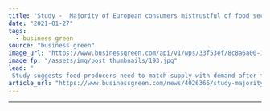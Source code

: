 ```yaml
---
title: "Study -  Majority of European consumers mistrustful of food sector sustainability claims"
date: "2021-01-27"
tags: 
  - business green
source: "business green"
image_url: "https://www.businessgreen.com/api/v1/wps/33f53ef/8c8a6a00-1953-48ba-aa03-19ccf7c1189c/4/gemma-stpjHJGqZyw-unsplash-185x114.jpg"
image_fp: "/assets/img/post_thumbnails/193.jpg"
lead: "
 Study suggests food producers need to match supply with demand after findings reveal Europeans want environmentally responsible products, but don’t trust that food companies sustainability claims ..."
article_url: "https://www.businessgreen.com/news/4026366/study-majority-european-consumers-mistrustful-food-sector-sustainability-claims"
---
```


---
